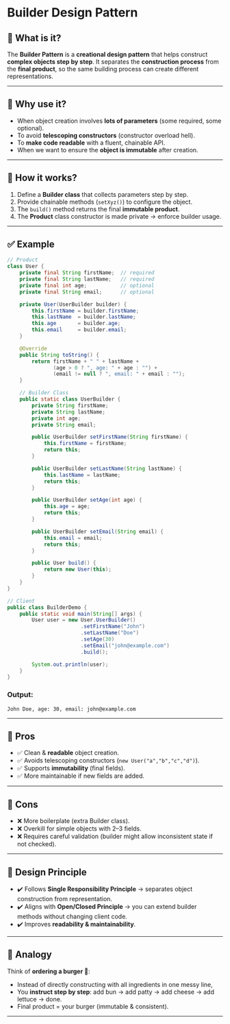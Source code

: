 # Builder Design Pattern

## 🔹 What is it?

The **Builder Pattern** is a **creational design pattern** that helps construct **complex objects step by step**.
It separates the **construction process** from the **final product**, so the same building process can create different representations.

---

## 🔹 Why use it?

* When object creation involves **lots of parameters** (some required, some optional).
* To avoid **telescoping constructors** (constructor overload hell).
* To **make code readable** with a fluent, chainable API.
* When we want to ensure the **object is immutable** after creation.

---

## 🔹 How it works?

1. Define a **Builder class** that collects parameters step by step.
2. Provide chainable methods (`setXyz()`) to configure the object.
3. The `build()` method returns the final **immutable product**.
4. The **Product** class constructor is made private → enforce builder usage.

---

## ✅ Example

```java
// Product
class User {
    private final String firstName;  // required
    private final String lastName;   // required
    private final int age;           // optional
    private final String email;      // optional

    private User(UserBuilder builder) {
        this.firstName = builder.firstName;
        this.lastName  = builder.lastName;
        this.age       = builder.age;
        this.email     = builder.email;
    }

    @Override
    public String toString() {
        return firstName + " " + lastName + 
               (age > 0 ? ", age: " + age : "") + 
               (email != null ? ", email: " + email : "");
    }

    // Builder Class
    public static class UserBuilder {
        private String firstName;
        private String lastName;
        private int age;
        private String email;

        public UserBuilder setFirstName(String firstName) {
            this.firstName = firstName;
            return this;
        }

        public UserBuilder setLastName(String lastName) {
            this.lastName = lastName;
            return this;
        }

        public UserBuilder setAge(int age) {
            this.age = age;
            return this;
        }

        public UserBuilder setEmail(String email) {
            this.email = email;
            return this;
        }

        public User build() {
            return new User(this);
        }
    }
}

// Client
public class BuilderDemo {
    public static void main(String[] args) {
        User user = new User.UserBuilder()
                        .setFirstName("John")
                        .setLastName("Doe")
                        .setAge(30)
                        .setEmail("john@example.com")
                        .build();

        System.out.println(user);
    }
}
```

### Output:

```
John Doe, age: 30, email: john@example.com
```

---

## 🔹 Pros

* ✅ Clean & **readable** object creation.
* ✅ Avoids telescoping constructors (`new User("a","b","c","d")`).
* ✅ Supports **immutability** (final fields).
* ✅ More maintainable if new fields are added.

---

## 🔹 Cons

* ❌ More boilerplate (extra Builder class).
* ❌ Overkill for simple objects with 2–3 fields.
* ❌ Requires careful validation (builder might allow inconsistent state if not checked).

---

## 🔹 Design Principle

* ✔️ Follows **Single Responsibility Principle** → separates object construction from representation.
* ✔️ Aligns with **Open/Closed Principle** → you can extend builder methods without changing client code.
* ✔️ Improves **readability & maintainability**.

---

## 🔹 Analogy

Think of **ordering a burger 🍔**:

* Instead of directly constructing with all ingredients in one messy line,
* You **instruct step by step**: add bun → add patty → add cheese → add lettuce → done.
* Final product = your burger (immutable & consistent).

---